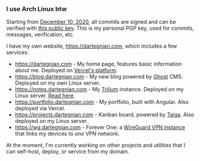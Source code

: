 ### I use Arch Linux btw

Starting from [December 10, 2020](https://www.calculator.net/day-of-the-week-calculator.html?today=12%2F10%2F2020&x=107&y=27), all commits are signed and can be verified with [this public key](public_key.asc).
This is my personal PGP key, used for commits, messages, verification, etc.

I have my own website, https://dartegnian.com, which includes a few services:

- https://dartegnian.com - My home page, features basic information about me. Deployed on [Vercel's platform](https://vercel.com/).
- https://blog.dartegnian.com - My new blog powered by [Ghost](https://ghost.org/) CMS. Deployed on my own Linux server.
- https://notes.dartegnian.com - My [Trilium](https://github.com/zadam/trilium) instance. Deployed on my Linux server. [Read here](https://notes.dartegnian.com/share/about).
- https://portfolio.dartegnian.com - My portfolio, built with Angular. Also deployed via Vercel.
- https://projects.dartegnian.com - Kanban board, powered by [Taiga](https://www.taiga.io/). Also deployed on my Linux server.
- https://wg.dartegnian.com - Forever One: a [WireGuard VPN instance](https://hub.docker.com/r/dartegnian/wg-easy-m3) that links my devices to *one* VPN network.

At the moment, I'm currently working on other projects and utilities that I can self-host, deploy, or service from my domain.

<!--
<img src="/github-metrics.svg" alt="Metrics" width="100%">
-->
 
